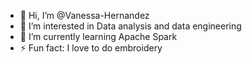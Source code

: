 - 👋 Hi, I’m @Vanessa-Hernandez
- 👀 I’m interested in Data analysis and data engineering
- 🌱 I’m currently learning Apache Spark
- ⚡ Fun fact: I love to do embroidery

<!---
Vanessa-Hernandez/Vanessa-Hernandez is a ✨ special ✨ repository because its `README.md` (this file) appears on your GitHub profile.
You can click the Preview link to take a look at your changes.
--->

